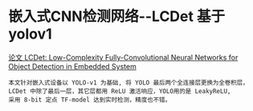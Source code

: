 # 嵌入式CNN检测网络--LCDet 基于yolov1
[论文 LCDet: Low-Complexity Fully-Convolutional Neural Networks for Object Detection in Embedded System](https://arxiv.org/pdf/1705.05922.pdf)

    本文针对嵌入式设备以 YOLO-v1 为基础, 将 YOLO 最后两个全连接层更换为全卷积层，
    LCDet 中除了最后一层，其它层都用 ReLU 激活响应，YOLO用的是 LeakyReLU,
    采用 8-bit 定点 TF-model 达到实时检测，精度也不错。
